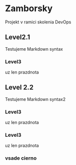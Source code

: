 # Zamborsky
Projekt v ramici skolenia DevOps

## Level2.1
Testujeme Markdown syntax

### Level3
uz len prazdnota

## Level 2.2
Testujeme Markdown syntax2

### Level3
uz len prazdnota

### Level3
uz len prazdnota

### vsade cierno


